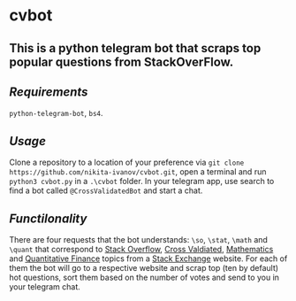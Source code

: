 # cvbot
## This is a python telegram bot that scraps top popular questions from StackOverFlow.


_Requirements_
---
`python-telegram-bot`, `bs4`.


_Usage_
---
Clone a repository to a location of your preference via `git clone https://github.com/nikita-ivanov/cvbot.git`,
open a terminal and run `python3 cvbot.py` in a `.\cvbot` folder. In your telegram
app, use search to find a bot called `@CrossValidatedBot` and start a chat. 


_Functilonality_
---
There are four requests that the bot understands: `\so`, `\stat`, `\math` and `\quant`
that correspond to [Stack Overflow](https://stackoverflow.com), 
[Cross Valdiated](https://stats.stackexchange.com), 
[Mathematics](https://math.stackexchange.com) and 
[Quantitative Finance](https://quant.stackexchange.com)
topics from a [Stack Exchange](https://stackexchange.com) website. For each of them
the bot will go to a respective website and scrap top (ten by default) hot questions, sort them
based on the number of votes and send to you in your telegram chat. 